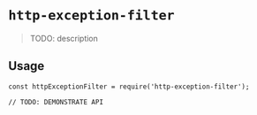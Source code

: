 # `http-exception-filter`

> TODO: description

## Usage

```
const httpExceptionFilter = require('http-exception-filter');

// TODO: DEMONSTRATE API
```
